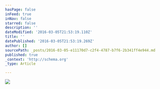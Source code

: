```yaml
---
hasPage: false
inFeed: true
inNav: false
starred: false
description: ''
dateModified: '2016-03-05T21:53:19.110Z'
title: ''
datePublished: '2016-03-05T21:53:19.269Z'
author: []
sourcePath: _posts/2016-03-05-e11170d7-c2f4-4787-b7f6-2b341ff4e944.md
published: true
_context: 'http://schema.org'
_type: Article

---
```

![](https://the-grid-user-content.s3-us-west-2.amazonaws.com/2964d3da-1a37-4ca4-bee6-80f1fe98eead.jpg)